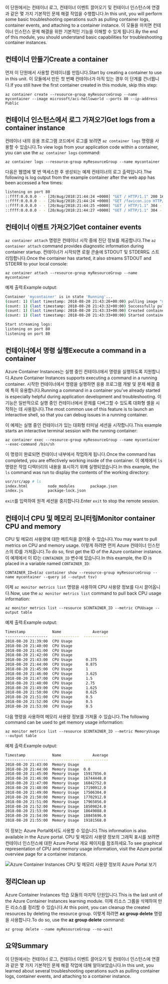 <span data-ttu-id="85cbb-101">이 단원에서는 컨테이너 로그, 컨테이너 이벤트 끌어오기 및 컨테이너 인스턴스에 연결과 같은 몇 가지 기본적인 문제 해결 작업을 수행합니다.</span><span class="sxs-lookup"><span data-stu-id="85cbb-101">In this unit, you will perform some basic troubleshooting operations such as pulling container logs, container events, and attaching to a container instance.</span></span> <span data-ttu-id="85cbb-102">이 모듈을 마치면 컨테이너 인스턴스 문제 해결을 위한 기본적인 기능을 이해할 수 있게 됩니다.</span><span class="sxs-lookup"><span data-stu-id="85cbb-102">By the end of this module, you should understand basic capabilities for troubleshooting container instances.</span></span>

## <a name="create-a-container"></a><span data-ttu-id="85cbb-103">컨테이너 만들기</span><span class="sxs-lookup"><span data-stu-id="85cbb-103">Create a container</span></span>

<span data-ttu-id="85cbb-104">먼저 이 단원에서 사용할 컨테이너를 만듭니다.</span><span class="sxs-lookup"><span data-stu-id="85cbb-104">Start by creating a container to use in this unit.</span></span> <span data-ttu-id="85cbb-105">이 모듈에서 만든 첫 번째 컨테이너가 아직 있는 경우 이 단계를 건너뜁니다.</span><span class="sxs-lookup"><span data-stu-id="85cbb-105">If you still have the first container created in this module, skip this step:</span></span>

```azurecli
az container create --resource-group myResourceGroup --name mycontainer --image microsoft/aci-helloworld --ports 80 --ip-address Public
```

## <a name="get-logs-from-a-container-instance"></a><span data-ttu-id="85cbb-106">컨테이너 인스턴스에서 로그 가져오기</span><span class="sxs-lookup"><span data-stu-id="85cbb-106">Get logs from a container instance</span></span>

<span data-ttu-id="85cbb-107">컨테이너 내의 응용 프로그램 코드에서 로그를 보려면 `az container logs` 명령을 사용할 수 있습니다.</span><span class="sxs-lookup"><span data-stu-id="85cbb-107">To view logs from your application code within a container, you can use the `az container logs` command:</span></span>

```azazurecli
az container logs --resource-group myResourceGroup --name mycontainer
```

<span data-ttu-id="85cbb-108">다음은 웹앱에 몇 번 액세스한 후 생성되는 예제 컨테이너의 로그 출력입니다.</span><span class="sxs-lookup"><span data-stu-id="85cbb-108">The following is log output from the example container after the web app has been accessed a few times:</span></span>

```bash
listening on port 80
::ffff:0.0.0.0 - - [20/Aug/2018:21:44:24 +0000] "GET / HTTP/1.1" 200 1663 "-" "Mozilla/5.0 (Macintosh; Intel Mac OS X 10_13_6) AppleWebKit/537.36 (KHTML, like Gecko) Chrome/68.0.3440.106 Safari/537.36"
::ffff:0.0.0.0 - - [20/Aug/2018:21:44:24 +0000] "GET /favicon.ico HTTP/1.1" 404 150 "http://23.101.136.193/" "Mozilla/5.0 (Macintosh; Intel Mac OS X 10_13_6) AppleWebKit/537.36 (KHTML, like Gecko) Chrome/68.0.3440.106 Safari/537.36"
::ffff:0.0.0.0 - - [20/Aug/2018:21:44:25 +0000] "GET / HTTP/1.1" 304 - "-" "Mozilla/5.0 (Macintosh; Intel Mac OS X 10_13_6) AppleWebKit/537.36 (KHTML, like Gecko) Chrome/68.0.3440.106 Safari/537.36"
::ffff:0.0.0.0 - - [20/Aug/2018:21:44:27 +0000] "GET / HTTP/1.1" 304 - "-" "Mozilla/5.0 (Macintosh; Intel Mac OS X 10_13_6) AppleWebKit/537.36 (KHTML, like Gecko) Chrome/68.0.3440.106 Safari/537.36"
```

## <a name="get-container-events"></a><span data-ttu-id="85cbb-109">컨테이너 이벤트 가져오기</span><span class="sxs-lookup"><span data-stu-id="85cbb-109">Get container events</span></span>

<span data-ttu-id="85cbb-110">`az container attach` 명령은 컨테이너 시작 중에 진단 정보를 제공합니다.</span><span class="sxs-lookup"><span data-stu-id="85cbb-110">The `az container attach` command provides diagnostic information during container startup.</span></span> <span data-ttu-id="85cbb-111">컨테이너가 시작되면 로컬 콘솔에 STDOUT 및 STDERR도 스트리밍합니다.</span><span class="sxs-lookup"><span data-stu-id="85cbb-111">Once the container has started, it also streams STDOUT and STDERR to your local console:</span></span>

```azazurecli
az container attach --resource-group myResourceGroup --name mycontainer
```

<span data-ttu-id="85cbb-112">예제 출력:</span><span class="sxs-lookup"><span data-stu-id="85cbb-112">Example output:</span></span>


```bash
Container 'mycontainer' is in state 'Running'...
(count: 1) (last timestamp: 2018-08-20 21:43:26+00:00) pulling image "microsoft/aci-helloworld"
(count: 1) (last timestamp: 2018-08-20 21:43:32+00:00) Successfully pulled image "microsoft/aci-helloworld"
(count: 1) (last timestamp: 2018-08-20 21:43:33+00:00) Created container
(count: 1) (last timestamp: 2018-08-20 21:43:33+00:00) Started container

Start streaming logs:
listening on port 80
listening on port 80
```

## <a name="execute-a-command-in-a-container"></a><span data-ttu-id="85cbb-113">컨테이너에서 명령 실행</span><span class="sxs-lookup"><span data-stu-id="85cbb-113">Execute a command in a container</span></span>

<span data-ttu-id="85cbb-114">Azure Container Instances는 실행 중인 컨테이너에서 명령을 실행하도록 지원합니다.</span><span class="sxs-lookup"><span data-stu-id="85cbb-114">Azure Container Instances supports executing a command in a running container.</span></span> <span data-ttu-id="85cbb-115">시작한 컨테이너에서 명령을 실행하면 응용 프로그램 개발 및 문제 해결 중에 특히 유용합니다.</span><span class="sxs-lookup"><span data-stu-id="85cbb-115">Running a command in a container you've already started is especially helpful during application development and troubleshooting.</span></span> <span data-ttu-id="85cbb-116">이 기능은 일반적으로 실행 중인 컨테이너에서 문제를 디버그할 수 있도록 대화형 셸을 시작하는 데 사용됩니다.</span><span class="sxs-lookup"><span data-stu-id="85cbb-116">The most common use of this feature is to launch an interactive shell, so that you can debug issues in a running container.</span></span>

<span data-ttu-id="85cbb-117">이 예제는 실행 중인 컨테이너가 있는 대화형 터미널 세션을 시작합니다.</span><span class="sxs-lookup"><span data-stu-id="85cbb-117">This example starts an interactive terminal session with the running container:</span></span>

```azurecli
az container exec --resource-group myResourceGroup --name mycontainer --exec-command /bin/sh
```

<span data-ttu-id="85cbb-118">이 명령이 완료되면 컨테이너 내부에서 작업하게 됩니다.</span><span class="sxs-lookup"><span data-stu-id="85cbb-118">Once the command has completed, you are effectively working inside of the container.</span></span> <span data-ttu-id="85cbb-119">이 예제에서 `ls` 명령은 작업 디렉터리의 내용을 표시하기 위해 실행되었습니다.</span><span class="sxs-lookup"><span data-stu-id="85cbb-119">In this example, the `ls` command was run to display the contents of the working directory:</span></span>

```bash
usr/src/app # ls
index.html         node_modules       package.json
index.js           package-lock.json
```

<span data-ttu-id="85cbb-120">`exit`를 입력하여 원격 세션을 중지합니다.</span><span class="sxs-lookup"><span data-stu-id="85cbb-120">Enter `exit` to stop the remote session.</span></span>

## <a name="monitor-container-cpu-and-memory"></a><span data-ttu-id="85cbb-121">컨테이너 CPU 및 메모리 모니터링</span><span class="sxs-lookup"><span data-stu-id="85cbb-121">Monitor container CPU and memory</span></span>

<span data-ttu-id="85cbb-122">CPU 및 메모리 사용량에 대한 메트릭을 끌어올 수 있습니다.</span><span class="sxs-lookup"><span data-stu-id="85cbb-122">You may want to pull metrics on CPU and memory usage.</span></span> <span data-ttu-id="85cbb-123">이렇게 하려면 먼저 Azure 컨테이너 인스턴스의 ID를 가져옵니다.</span><span class="sxs-lookup"><span data-stu-id="85cbb-123">To do so, first get the ID of the Azure container instance.</span></span> <span data-ttu-id="85cbb-124">이 예제에서 이 ID는 `CONTAINER_ID` 변수에 있습니다.</span><span class="sxs-lookup"><span data-stu-id="85cbb-124">In this example, the ID is placed in a variable named `CONTAINER_ID`:</span></span>

```azurecli
CONTAINER_ID=$(az container show --resource-group myResourceGroup --name mycontainer --query id --output tsv)
```

<span data-ttu-id="85cbb-125">이제 `az monitor metrics list` 명령을 사용하여 CPU 사용량 정보를 다시 끌어옵니다.</span><span class="sxs-lookup"><span data-stu-id="85cbb-125">Now, use the `az monitor metrics list` command to pull back CPU usage information:</span></span>

```azurecli
az monitor metrics list --resource $CONTAINER_ID --metric CPUUsage --output table
```

<span data-ttu-id="85cbb-126">예제 출력:</span><span class="sxs-lookup"><span data-stu-id="85cbb-126">Example output:</span></span>

```bash
Timestamp            Name              Average
-------------------  ------------  -----------
2018-08-20 21:39:00  CPU Usage
2018-08-20 21:40:00  CPU Usage
2018-08-20 21:41:00  CPU Usage
2018-08-20 21:42:00  CPU Usage
2018-08-20 21:43:00  CPU Usage      0.375
2018-08-20 21:44:00  CPU Usage      0.875
2018-08-20 21:45:00  CPU Usage      1
2018-08-20 21:46:00  CPU Usage      3.625
2018-08-20 21:47:00  CPU Usage      1.5
2018-08-20 21:48:00  CPU Usage      2.75
2018-08-20 21:49:00  CPU Usage      1.625
2018-08-20 21:50:00  CPU Usage      0.625
2018-08-20 21:51:00  CPU Usage      0.5
2018-08-20 21:52:00  CPU Usage      0.5
2018-08-20 21:53:00  CPU Usage      0.5
```

<span data-ttu-id="85cbb-127">다음 명령을 사용하여 메모리 사용량 정보를 가져올 수 있습니다.</span><span class="sxs-lookup"><span data-stu-id="85cbb-127">The following command can be used to get memory usage information:</span></span>

```azurecli
az monitor metrics list --resource $CONTAINER_ID --metric MemoryUsage --output table
```

<span data-ttu-id="85cbb-128">예제 출력:</span><span class="sxs-lookup"><span data-stu-id="85cbb-128">Example output:</span></span>

```bash
Timestamp            Name              Average
-------------------  ------------  -----------
2018-08-20 21:43:00  Memory Usage
2018-08-20 21:44:00  Memory Usage  0.0
2018-08-20 21:45:00  Memory Usage  15917056.0
2018-08-20 21:46:00  Memory Usage  16744448.0
2018-08-20 21:47:00  Memory Usage  16842752.0
2018-08-20 21:48:00  Memory Usage  17190912.0
2018-08-20 21:49:00  Memory Usage  17506304.0
2018-08-20 21:50:00  Memory Usage  17702912.0
2018-08-20 21:51:00  Memory Usage  17965056.0
2018-08-20 21:52:00  Memory Usage  18509824.0
2018-08-20 21:53:00  Memory Usage  18649088.0
2018-08-20 21:54:00  Memory Usage  18845696.0
2018-08-20 21:55:00  Memory Usage  19181568.0
```

<span data-ttu-id="85cbb-129">이 정보는 Azure Portal에서도 사용할 수 있습니다.</span><span class="sxs-lookup"><span data-stu-id="85cbb-129">This information is also available in the Azure portal.</span></span> <span data-ttu-id="85cbb-130">CPU 및 메모리 사용량 정보의 그래픽 표시를 보려면 컨테이너 인스턴스에 대한 Azure Portal 개요 페이지를 참조하세요.</span><span class="sxs-lookup"><span data-stu-id="85cbb-130">To see graphical representation of CPU and memory usage information, visit the Azure portal overview page for a container instance.</span></span>

![Azure Container Instances CPU 및 메모리 사용량 정보의 Azure Portal 보기](../media-draft/cpu-memory.png)

## <a name="clean-up"></a><span data-ttu-id="85cbb-132">정리</span><span class="sxs-lookup"><span data-stu-id="85cbb-132">Clean up</span></span>
<!---TODO: Update for sandbox?--->

<span data-ttu-id="85cbb-133">Azure Container Instances 학습 모듈의 마지막 단원입니다.</span><span class="sxs-lookup"><span data-stu-id="85cbb-133">This is the last unit of the Azure Container Instances learning module.</span></span> <span data-ttu-id="85cbb-134">이제 리소스 그룹을 삭제하여 만든 리소스를 정리할 수 있습니다.</span><span class="sxs-lookup"><span data-stu-id="85cbb-134">At this point, you can cleanup the created resources by deleting the resource group.</span></span> <span data-ttu-id="85cbb-135">이렇게 하려면 **az group delete** 명령을 사용합니다.</span><span class="sxs-lookup"><span data-stu-id="85cbb-135">To do so, use the **az group delete** command:</span></span>

```azurecli
az group delete --name myResourceGroup --no-wait
```

## <a name="summary"></a><span data-ttu-id="85cbb-136">요약</span><span class="sxs-lookup"><span data-stu-id="85cbb-136">Summary</span></span>

<span data-ttu-id="85cbb-137">이 단원에서는 컨테이너 로그, 컨테이너 이벤트 끌어오기 및 컨테이너 인스턴스에 연결과 같은 몇 가지 기본적인 문제 해결 작업에 대해 알아보았습니다.</span><span class="sxs-lookup"><span data-stu-id="85cbb-137">In this unit, you learned about several troubleshooting operations such as pulling container logs, container events, and attaching to a container instance.</span></span>